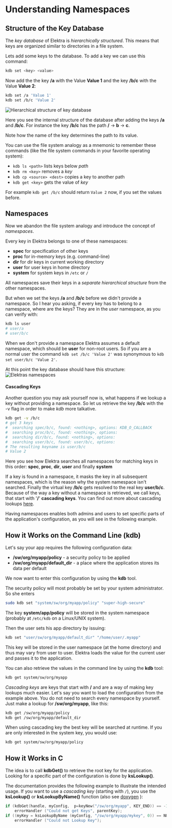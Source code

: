 # Understanding Namespaces #

## Structure of the Key Database ##

The _key database_ of Elektra is _hierarchically structured_. This means that keys are organized similar to directories in a file system.

Lets add some keys to the database. To add a key we can use this command:

```sh
kdb set <key> <value>
```

Now add the the key **/a** with the Value **Value 1** and the key **/b/c** with the Value **Value 2**:

```sh
kdb set /a 'Value 1'
kdb set /b/c 'Value 2'
```

![Hierarchical structure of key database](/doc/images/tutorial_namespaces_hierarchy.svg)

Here you see the internal structure of the database after adding the keys **/a** and **/b/c**.
For instance the key **/b/c** has the path **/** -> **b** -> **c**.

Note how the name of the key determines the path to its value.

You can use the file system analogy as a mnemonic to remember these commands (like the file system commands in your favorite operating system):

- `kdb ls <path>`
	lists keys below _path_
- `kdb rm <key>`
	removes a _key_
- `kdb cp <source> <dest>`
	copies a key to another path
- `kdb get <key>`
	gets the value of _key_

For example `kdb get /b/c` should return `Value 2` now, if you set the values before.

## Namespaces ##

Now we abandon the file system analogy and introduce the concept of _namespaces_.

Every key in Elektra belongs to one of these namespaces:

- **spec** for specification of other keys
- **proc** for in-memory keys (e.g. command-line)
- **dir** for dir keys in current working directory
- **user** for user keys in home directory
- **system** for system keys in `/etc` or `/`

All namespaces save their keys in a _separate hierarchical structure_ from the other namespaces.

But when we set the keys **/a** and **/b/c** before we didn't provide a namespace.
So I hear you asking, if every key has to belong to a namespace, where are the keys?
They are in the _user_ namespace, as you can verify with:

```sh
kdb ls user
# user/a
# user/b/c
```

When we don't provide a namespace Elektra assumes a default namespace, which should be **user** for non-root users.
So if you are a normal user the command `kdb set /b/c 'Value 2'` was synonymous to `kdb set user/b/c 'Value 2'`.

At this point the key database should have this structure:
![Elektras namespaces](/doc/images/tutorial_namespaces_namespaces.svg)

#### Cascading Keys ####
Another question you may ask yourself now is, what happens if we lookup a key without providing a namespace. So let us retrieve the key **/b/c** with the -v flag in order to make _kdb_ more talkative.

```sh
kdb get -v /b/c
# got 3 keys
#  searching spec/b/c, found: <nothing>, options: KDB_O_CALLBACK
#  searching proc/b/c, found: <nothing>, options:
#  searching dir/b/c, found: <nothing>, options:
#  searching user/b/c, found: user/b/c, options:
# The resulting keyname is user/b/c
# Value 2
```

Here you see how Elektra searches all namespaces for matching keys in this order:
**spec**, **proc**, **dir**, **user** and finally **system**

If a key is found in a namespace, it masks the key in all subsequent namespaces, which is the reason why the system namespace isn't searched. Finally the virtual key **/b/c** gets resolved to the real key **user/b/c**.
Because of the way a key without a namespace is retrieved, we call keys, that start with '**/**' **cascading keys**.
You can find out more about cascading lookups [here](cascading.md).



Having namespaces enables both admins and users to set specific parts of the application's configuration, as you will see in the following example.

## How it Works on the Command Line (kdb) ##

Let's say your app requires the following configuration data:

- **/sw/org/myapp/policy** - a security policy to be applied
- **/sw/org/myapp/default_dir** - a place where the application stores its data per default

We now want to enter this configuration by using the **kdb** tool.

The security policy will most probably be set by your system administrator.
So she enters

```sh
sudo kdb set "system/sw/org/myapp/policy" "super-high-secure"
```

The key **system/app/policy** will be stored in the system namespace (probably at `/etc/kdb` on a Linux/UNIX system).

Then the user sets his app directory by issuing:

```sh
kdb set "user/sw/org/myapp/default_dir" "/home/user/.myapp"
```

This key will be stored in the user namespace (at the home directory) and thus may vary from user to user.
Elektra loads the value for the current user and passes it to the application.

You can also retrieve the values in the command line by using the **kdb** tool:

```sh
kdb get system/sw/org/myapp
```

_Cascading keys_ are keys that start with **/** and are a way of making key lookups much easier.
Let's say you want to load the configuration from the example above.
You do not need to search every namespace by yourself.
Just make a lookup for **/sw/org/myapp**, like this:

```sh
kdb get /sw/org/myapp/policy
kdb get /sw/org/myapp/default_dir
```

When using cascading key the best key will be searched at runtime.
If you are only interested in the system key, you would use:

```sh
kdb get system/sw/org/myapp/policy
```

## How it Works in C ##

The idea is to call **kdbGet()** to retrieve the root key for the application.
Looking for a specific part of the configuration is done by **ksLookup()**.

The documentation provides the following example to illustrate the intended usage.
If you want to use a _cascading key_ (starting with `/`),
you use the **ksLookup()** or **ksLookupByName()** function
(also see [doxygen](http://doc.libelektra.org/api/current/html/group__keyset.html#gaa34fc43a081e6b01e4120daa6c112004) ):

```c
if (kdbGet(handle, myConfig,  p=keyNew("/sw/org/myapp", KEY_END)) == -1)
	errorHandler ("Could not get Keys", parentKey);
if ((myKey = ksLookupByName (myConfig, "/sw/org/myapp/mykey", 0)) == NULL)
	errorHandler ("Could not Lookup Key");
```
